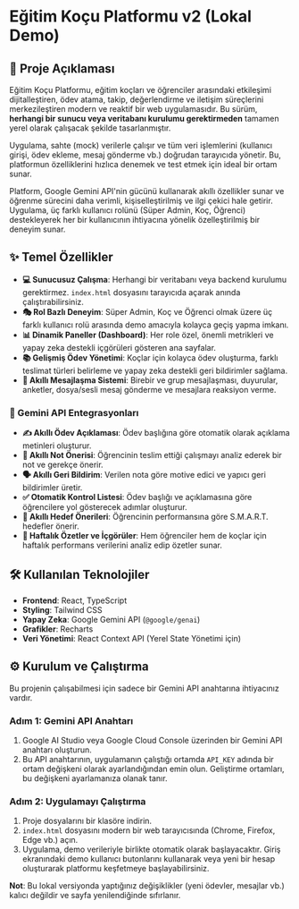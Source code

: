 # Eğitim Koçu Platformu v2 (Lokal Demo)

## 🚀 Proje Açıklaması

Eğitim Koçu Platformu, eğitim koçları ve öğrenciler arasındaki etkileşimi dijitalleştiren, ödev atama, takip, değerlendirme ve iletişim süreçlerini merkezileştiren modern ve reaktif bir web uygulamasıdır. Bu sürüm, **herhangi bir sunucu veya veritabanı kurulumu gerektirmeden** tamamen yerel olarak çalışacak şekilde tasarlanmıştır.

Uygulama, sahte (mock) verilerle çalışır ve tüm veri işlemlerini (kullanıcı girişi, ödev ekleme, mesaj gönderme vb.) doğrudan tarayıcıda yönetir. Bu, platformun özelliklerini hızlıca denemek ve test etmek için ideal bir ortam sunar.

Platform, Google Gemini API'nin gücünü kullanarak akıllı özellikler sunar ve öğrenme sürecini daha verimli, kişiselleştirilmiş ve ilgi çekici hale getirir. Uygulama, üç farklı kullanıcı rolünü (Süper Admin, Koç, Öğrenci) destekleyerek her bir kullanıcının ihtiyacına yönelik özelleştirilmiş bir deneyim sunar.

## ✨ Temel Özellikler

- **💻 Sunucusuz Çalışma**: Herhangi bir veritabanı veya backend kurulumu gerektirmez. `index.html` dosyasını tarayıcıda açarak anında çalıştırabilirsiniz.
- **🎭 Rol Bazlı Deneyim**: Süper Admin, Koç ve Öğrenci olmak üzere üç farklı kullanıcı rolü arasında demo amacıyla kolayca geçiş yapma imkanı.
- **📊 Dinamik Paneller (Dashboard)**: Her role özel, önemli metrikleri ve yapay zeka destekli içgörüleri gösteren ana sayfalar.
- **📚 Gelişmiş Ödev Yönetimi**: Koçlar için kolayca ödev oluşturma, farklı teslimat türleri belirleme ve yapay zeka destekli geri bildirimler sağlama.
- **💬 Akıllı Mesajlaşma Sistemi**: Birebir ve grup mesajlaşması, duyurular, anketler, dosya/sesli mesaj gönderme ve mesajlara reaksiyon verme.

### 🤖 Gemini API Entegrasyonları

- **✍️ Akıllı Ödev Açıklaması**: Ödev başlığına göre otomatik olarak açıklama metinleri oluşturur.
- **💯 Akıllı Not Önerisi**: Öğrencinin teslim ettiği çalışmayı analiz ederek bir not ve gerekçe önerir.
- **🗣️ Akıllı Geri Bildirim**: Verilen nota göre motive edici ve yapıcı geri bildirimler üretir.
- **✅ Otomatik Kontrol Listesi**: Ödev başlığı ve açıklamasına göre öğrencilere yol gösterecek adımlar oluşturur.
- **🎯 Akıllı Hedef Önerileri**: Öğrencinin performansına göre S.M.A.R.T. hedefler önerir.
- **📅 Haftalık Özetler ve İçgörüler**: Hem öğrenciler hem de koçlar için haftalık performans verilerini analiz edip özetler sunar.

## 🛠️ Kullanılan Teknolojiler

- **Frontend**: React, TypeScript
- **Styling**: Tailwind CSS
- **Yapay Zeka**: Google Gemini API (`@google/genai`)
- **Grafikler**: Recharts
- **Veri Yönetimi**: React Context API (Yerel State Yönetimi için)

## ⚙️ Kurulum ve Çalıştırma

Bu projenin çalışabilmesi için sadece bir Gemini API anahtarına ihtiyacınız vardır.

### Adım 1: Gemini API Anahtarı
1. Google AI Studio veya Google Cloud Console üzerinden bir Gemini API anahtarı oluşturun.
2. Bu API anahtarının, uygulamanın çalıştığı ortamda `API_KEY` adında bir ortam değişkeni olarak ayarlandığından emin olun. Geliştirme ortamları, bu değişkeni ayarlamanıza olanak tanır.

### Adım 2: Uygulamayı Çalıştırma
1.  Proje dosyalarını bir klasöre indirin.
2.  `index.html` dosyasını modern bir web tarayıcısında (Chrome, Firefox, Edge vb.) açın.
3.  Uygulama, demo verileriyle birlikte otomatik olarak başlayacaktır. Giriş ekranındaki demo kullanıcı butonlarını kullanarak veya yeni bir hesap oluşturarak platformu keşfetmeye başlayabilirsiniz.

**Not**: Bu lokal versiyonda yaptığınız değişiklikler (yeni ödevler, mesajlar vb.) kalıcı değildir ve sayfa yenilendiğinde sıfırlanır.